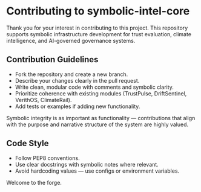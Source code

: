 # Contributing to symbolic-intel-core

Thank you for your interest in contributing to this project. This repository supports symbolic infrastructure development for trust evaluation, climate intelligence, and AI-governed governance systems.

## Contribution Guidelines

- Fork the repository and create a new branch.
- Describe your changes clearly in the pull request.
- Write clean, modular code with comments and symbolic clarity.
- Prioritize coherence with existing modules (TrustPulse, DriftSentinel, VerithOS, ClimateRail).
- Add tests or examples if adding new functionality.

Symbolic integrity is as important as functionality — contributions that align with the purpose and narrative structure of the system are highly valued.

## Code Style

- Follow PEP8 conventions.
- Use clear docstrings with symbolic notes where relevant.
- Avoid hardcoding values — use configs or environment variables.

Welcome to the forge.

